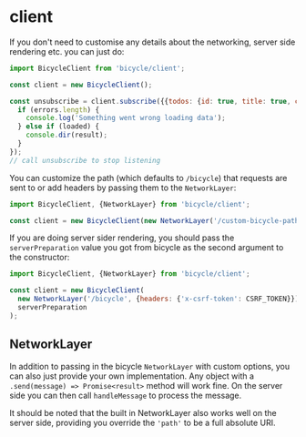 # client

If you don't need to customise any details about the networking, server side rendering etc. you can just do:

```js
import BicycleClient from 'bicycle/client';

const client = new BicycleClient();

const unsubscribe = client.subscribe({{todos: {id: true, title: true, completed: true}}}, (result, loaded, errors) => {
  if (errors.length) {
    console.log('Something went wrong loading data');
  } else if (loaded) {
    console.dir(result);
  }
});
// call unsubscribe to stop listening
```

You can customize the path (which defaults to `/bicycle`) that requests are sent to or add headers by passing them to
the `NetworkLayer`:

```js
import BicycleClient, {NetworkLayer} from 'bicycle/client';

const client = new BicycleClient(new NetworkLayer('/custom-bicycle-path', {headers: {'x-csrf-token': CSRF_TOKEN}}));
```

If you are doing server sider rendering, you should pass the `serverPreparation` value you got from bicycle as the
second argument to the constructor:

```js
import BicycleClient, {NetworkLayer} from 'bicycle/client';

const client = new BicycleClient(
  new NetworkLayer('/bicycle', {headers: {'x-csrf-token': CSRF_TOKEN}}),
  serverPreparation
);
```

## NetworkLayer

In addition to passing in the bicycle `NetworkLayer` with custom options, you can also just provide your own
implementation.  Any object with a `.send(message) => Promise<result>` method will work fine.  On the server side
you can then call `handleMessage` to process the message.

It should be noted that the built in NetworkLayer also works well on the server side, providing you override the
`'path'` to be a full absolute URI.
